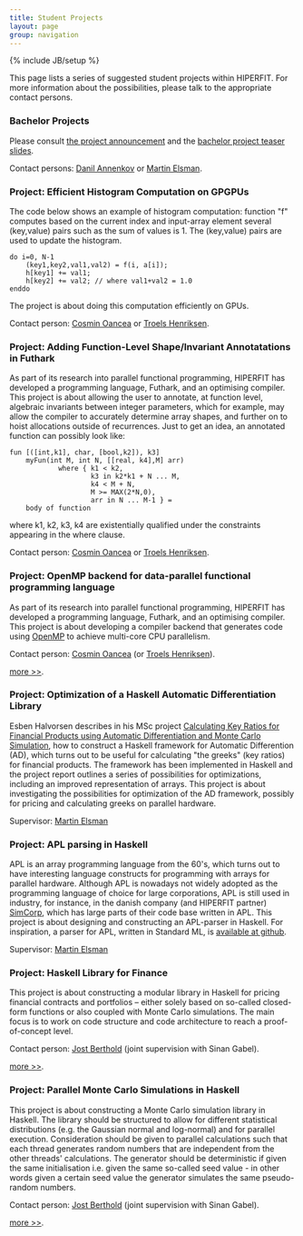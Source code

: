 ```yaml
---
title: Student Projects
layout: page
group: navigation
---
```

{% include JB/setup %}

This page lists a series of suggested student projects within
HIPERFIT. For more information about the possibilities, please talk to
the appropriate contact persons.

### Bachelor Projects

Please consult [the project announcement](/news/2015/08/25/bachelor-projects/) and the [bachelor project teaser slides](/pdf/HIPERFIT_PROTOTYPE_2015.pdf).

Contact persons: [Danil Annenkov](people.html) or [Martin Elsman](people.html).

### Project: Efficient Histogram Computation on GPGPUs

The code below shows an example of histogram computation:
function "f" computes based on the current index and 
input-array element several (key,value) pairs such as
the sum of values is 1. The (key,value) pairs are used
to update the histogram.  

    do i=0, N-1
        (key1,key2,val1,val2) = f(i, a[i]);
        h[key1] += val1;
        h[key2] += val2; // where val1+val2 = 1.0
    enddo


The project is about doing this computation efficiently on GPUs.

Contact person: [Cosmin Oancea](people.html) or [Troels Henriksen](people.html).

### Project: Adding Function-Level Shape/Invariant Annotatations in Futhark

As part of its research into parallel functional programming, HIPERFIT
has developed a programming language, Futhark, and an optimising
compiler.  This project is about allowing the user to annotate, at function
level, algebraic invariants between integer parameters, which for example, 
may allow the compiler to accurately determine array shapes, and further
on to hoist allocations outside of recurrences.  Just to get an idea, an
annotated function can possibly look like:

    fun [([int,k1], char, [bool,k2]), k3]
        myFun(int M, int N, [[real, k4],M] arr)
                where { k1 < k2, 
                        k3 in k2*k1 + N ... M,
                        k4 < M + N,
                        M >= MAX(2*N,0),
                        arr in N ... M-1 } = 
        body of function

where k1, k2, k3, k4 are existentially qualified under the constraints
appearing in the where clause.


Contact person: [Cosmin Oancea](people.html) or [Troels Henriksen](people.html).


### Project: OpenMP backend for data-parallel functional programming language

As part of its research into parallel functional programming, HIPERFIT
has developed a programming language, Futhark, and an optimising
compiler.  This project is about developing a compiler backend that
generates code using [OpenMP](http://en.wikipedia.org/wiki/OpenMP) to
achieve multi-core CPU parallelism.

Contact person: [Cosmin Oancea](people.html) (or [Troels Henriksen](people.html)).

[more >>](studentproject_openmp_backend.html).


### Project: Optimization of a Haskell Automatic Differentiation Library

Esben Halvorsen describes in his MSc project [Calculating Key Ratios
for Financial Products using Automatic Differentiation and Monte Carlo
Simulation](/pdf/ad_esben.pdf), how to construct a
Haskell framework for Automatic Differention (AD), which turns out to
be useful for calculating "the greeks" (key ratios) for financial
products. The framework has been implemented in Haskell and the
project report outlines a series of possibilities for optimizations,
including an improved representation of arrays. This project is about
investigating the possibilities for optimization of the AD framework,
possibly for pricing and calculating greeks on parallel hardware.

Supervisor: [Martin Elsman](http://www.elsman.com)

### Project: APL parsing in Haskell

APL is an array programming language from the 60's, which turns out to
have interesting language constructs for programming with arrays for
parallel hardware. Although APL is nowadays not widely adopted as the
programming language of choice for large corporations, APL is still
used in industry, for instance, in the danish company (and HIPERFIT
partner) [SimCorp](http://www.simcorp.com), which has large parts of their
code base written in APL. This project is about designing and
constructing an APL-parser in Haskell. For inspiration, a parser for
APL, written in Standard ML, is [available at
github](https://github.com/melsman/aplparse).

Supervisor: [Martin Elsman](http://www.elsman.com)

### Project: Haskell Library for Finance

This project is about constructing a modular library in Haskell for
pricing financial contracts and portfolios – either solely based on
so-called closed-form functions or also coupled with Monte Carlo
simulations. The main focus is to work on code structure and code
architecture to reach a proof-of-concept level. 

Contact person: [Jost Berthold](people.html) (joint supervision with Sinan Gabel).

[more >>](studentproject_haskell_library_finance.html).

### Project: Parallel Monte Carlo Simulations in Haskell

This project is about constructing a Monte Carlo simulation library in
Haskell. The library should be structured to allow for different
statistical distributions (e.g. the Gaussian normal and log-normal) and
for parallel execution. Consideration should be given to parallel
calculations such that each thread generates random numbers that are
independent from the other threads' calculations. The generator should
be deterministic if given the same initialisation i.e. given the same
so-called seed value - in other words given a certain seed value the
generator simulates the same pseudo-random numbers.

Contact person: [Jost Berthold](people.html) (joint supervision with Sinan Gabel).

[more >>](studentproject_haskell_montecarlo.html).

